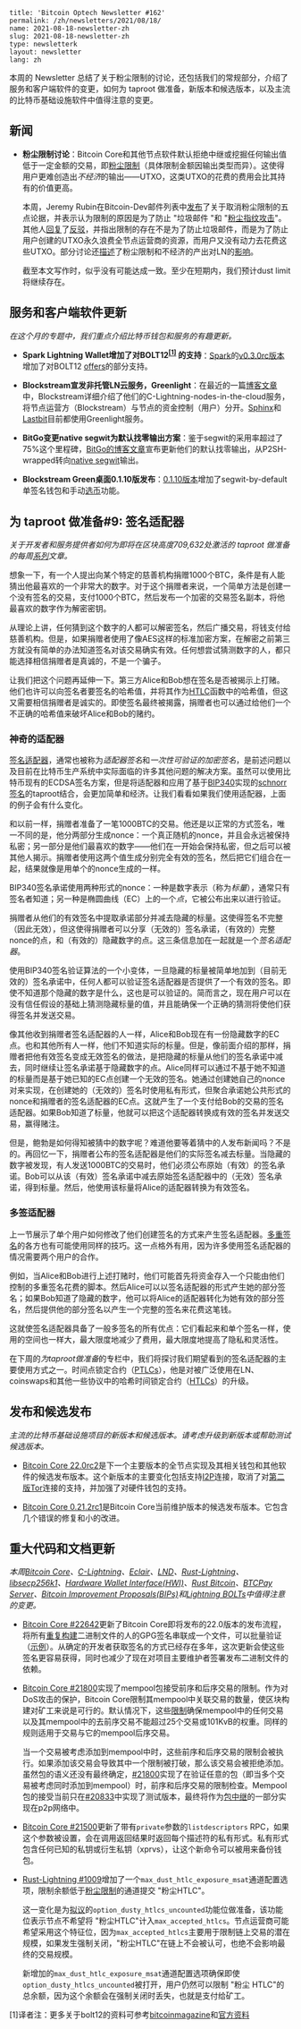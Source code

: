 ```
title: 'Bitcoin Optech Newsletter #162'
permalink: /zh/newsletters/2021/08/18/
name: 2021-08-18-newsletter-zh 
slug: 2021-08-18-newsletter-zh 
type: newsletterk
layout: newsletter
lang: zh
```

本周的 Newsletter 总结了关于粉尘限制的讨论，还包括我们的常规部分，介绍了服务和客户端软件的变更，如何为 taproot 做准备，新版本和候选版本，以及主流的比特币基础设施软件中值得注意的变更。

## 新闻
- **粉尘限制讨论**：Bitcoin Core和其他节点软件默认拒绝中继或挖掘任何输出值低于一定金额的交易，即[粉尘限制](https://bitcoinops.org/en/topics/uneconomical-outputs/)（具体限制金额因输出类型而异）。这使得用户更难创造出*不经济*的输出——UTXO，这类UTXO的花费的费用会比其持有的价值更高。

  本周，Jeremy Rubin在Bitcoin-Dev邮件列表中[发布](https://lists.linuxfoundation.org/pipermail/bitcoin-dev/2021-August/019307.html)了关于取消粉尘限制的五点论据，并表示认为限制的原因是为了防止 "垃圾邮件 "和 "[粉尘指纹攻击](https://bitcoinops.org/en/topics/output-linking/)"。其他人[回复](https://lists.linuxfoundation.org/pipermail/bitcoin-dev/2021-August/019308.html)了[反驳](https://lists.linuxfoundation.org/pipermail/bitcoin-dev/2021-August/019310.html)，并指出限制的存在不是为了防止垃圾邮件，而是为了防止用户创建的UTXO永久浪费全节点运营商的资源，而用户又没有动力去花费这些UTXO。部分讨论还[描述](https://lists.linuxfoundation.org/pipermail/bitcoin-dev/2021-August/019327.html)了粉尘限制和不经济的产出对LN的[影响](https://lists.linuxfoundation.org/pipermail/bitcoin-dev/2021-August/019333.html)。

  截至本文写作时，似乎没有可能达成一致。至少在短期内，我们预计dust limit将继续存在。

## 服务和客户端软件更新
*在这个月的专题中，我们重点介绍比特币钱包和服务的有趣更新。*

- **Spark Lightning Wallet增加了对BOLT12<sup>[[1]](#myfootnote1)</sup>
的支持**：[Spark](https://github.com/shesek/spark-wallet)的[v0.3.0rc版本](https://github.com/shesek/spark-wallet/releases/tag/v0.3.0rc)增加了对BOLT12 [offers](https://bitcoinops.org/en/topics/offers/)的部分支持。

- **Blockstream宣发非托管LN云服务，Greenlight**：在最近的一篇[博客文章](https://blockstream.com/2021/07/21/en-greenlight-by-blockstream-lightning-made-easy/)中，Blockstream详细介绍了他们的C-Lightning-nodes-in-the-cloud服务，将节点运营方（Blockstream）与节点的资金控制（用户）分开。[Sphinx](https://sphinx.chat/)和[Lastbit](https://gl.striga.com/)目前都使用Greenlight服务。

- **BitGo变更native segwit为默认找零输出方案**：鉴于segwit的采用率超过了75%这个里程碑，[BitGo的博客文章](https://blog.bitgo.com/native-segwit-change-outputs-for-bitcoin-c021406aaae2)宣布更新他们的默认找零输出，从P2SH-wrapped转向[native segwit](https://bitcoinops.org/en/topics/bech32/)输出。

- **Blockstream Green桌面0.1.10版发布**：[0.1.10版本](https://github.com/Blockstream/green_qt/releases/tag/release_0.1.10)增加了segwit-by-default单签名钱包和手动[选币](https://bitcoinops.org/en/topics/coin-selection/)功能。

## 为 taproot 做准备#9: 签名适配器
*关于开发者和服务提供者如何为即将在区块高度709,632处激活的 taproot 做准备的每周[系列](https://bitcoinops.org/en/preparing-for-taproot/)文章。*

想象一下，有一个人提出向某个特定的慈善机构捐赠1000个BTC，条件是有人能猜出他最喜欢的一个非常大的数字。对于这个捐赠者来说，一个简单方法是创建一个没有签名的交易，支付1000个BTC，然后发布一个加密的交易签名副本，将他最喜欢的数字作为解密密钥。

从理论上讲，任何猜到这个数字的人都可以解密签名，然后广播交易，将钱支付给慈善机构。但是，如果捐赠者使用了像AES这样的标准加密方案，在解密之前第三方就没有简单的办法知道签名对该交易确实有效。任何想尝试猜测数字的人，都只能选择相信捐赠者是真诚的，不是一个骗子。

让我们把这个问题再延伸一下。第三方Alice和Bob想在签名是否被揭示上打赌。他们也许可以向签名者要签名的哈希值，并将其作为[HTLC](https://bitcoinops.org/en/topics/htlc/)函数中的哈希值，但这又需要相信捐赠者是诚实的。即使签名最终被揭露，捐赠者也可以通过给他们一个不正确的哈希值来破坏Alice和Bob的赌约。

### 神奇的适配器
[签名适配器](https://bitcoinops.org/en/topics/adaptor-signatures/)，通常也被称为*适配器签名*和*一次性可验证的加密签名*，是前述问题以及目前在比特币生产系统中实际面临的许多其他问题的解决方案。虽然可以使用比特币现有的ECDSA签名方案，但是将适配器和应用了基于[BIP340](https://github.com/bitcoin/bips/blob/master/bip-0340.mediawiki)实现的[schnorr签名](https://bitcoinops.org/en/topics/schnorr-signatures/)的taproot结合，会更加简单和经济。让我们看看如果我们使用适配器，上面的例子会有什么变化。

和以前一样，捐赠者准备了一笔1000BTC的交易。他还是以正常的方式签名，唯一不同的是，他分两部分生成nonce：一个真正随机的nonce，并且会永远被保持私密；另一部分是他们最喜欢的数字——他们在一开始会保持私密，但之后可以被其他人揭示。捐赠者使用这两个值生成分别完全有效的签名，然后把它们组合在一起，结果就像是用单个的nonce生成的一样。

BIP340签名承诺使用两种形式的nonce：一种是数字表示（称为*标量*），通常只有签名者知道；另一种是椭圆曲线（EC）上的一个*点*，它被公布出来以进行验证。

捐赠者从他们的有效签名中提取承诺部分并减去隐藏的标量。这使得签名不完整（因此无效），但这使得捐赠者可以分享（无效的）签名承诺，（有效的）完整nonce的点，和（有效的）隐藏数字的点。这三条信息加在一起就是一个*签名适配器*。

使用BIP340签名验证算法的一个小变体，一旦隐藏的标量被简单地加到（目前无效的）签名承诺中，任何人都可以验证签名适配器是否提供了一个有效的签名。即使不知道那个隐藏的数字是什么，这也是可以验证的。简而言之，现在用户可以在没有信任假设的基础上猜测隐藏标量的值，并且能确保一个正确的猜测将使他们获得签名并发送交易。

像其他收到捐赠者签名适配器的人一样，Alice和Bob现在有一份隐藏数字的EC点。也和其他所有人一样，他们不知道实际的标量。但是，像前面介绍的那样，捐赠者把他有效签名变成无效签名的做法，是把隐藏的标量从他们的签名承诺中减去，同时继续让签名承诺基于隐藏数字的点。Alice同样可以通过不基于她不知道的标量而是基于她已知的EC点创建一个无效的签名。她通过创建她自己的nonce对来实现，在创建她的（无效的）签名时使用私有形式，但聚合承诺她公共形式的nonce和捐赠者的签名适配器的EC点。这就产生了一个支付给Bob的交易的签名适配器。如果Bob知道了标量，他就可以把这个适配器转换成有效的签名并发送交易，赢得赌注。

但是，鲍勃是如何得知被猜中的数字呢？难道他要等着猜中的人发布新闻吗？不是的。再回忆一下，捐赠者公布的签名适配器是他们的实际签名减去标量。当隐藏的数字被发现，有人发送1000BTC的交易时，他们必须公布原始（有效）的签名承诺。Bob可以从该（有效）签名承诺中减去原始签名适配器中的（无效）签名承诺，得到标量。然后，他使用该标量将Alice的适配器转换为有效签名。

### 多签适配器
上一节展示了单个用户如何修改了他们创建签名的方式来产生签名适配器。[多重签名](https://bitcoinops.org/en/topics/multisignature/)的各方也有可能使用同样的技巧。这一点格外有用，因为许多使用签名适配器的情况需要两个用户的合作。

例如，当Alice和Bob进行上述打赌时，他们可能首先将资金存入一个只能由他们控制的多重签名花费的脚本。然后Alice可以以签名适配器的形式产生她的部分签名；如果Bob知道了隐藏的数字，他可以将Alice的适配器转化为她有效的部分签名，然后提供他的部分签名以产生一个完整的签名来花费这笔钱。

这就使签名适配器具备了一般多签名的所有优点：它们看起来和单个签名一样，使用的空间也一样大，最大限度地减少了费用，最大限度地提高了隐私和灵活性。

在下周的*为taproot做准备*的专栏中，我们将探讨我们期望看到的签名适配器的主要使用方式之一。时间点锁定合约（[PTLCs](https://bitcoinops.org/en/topics/ptlc/)），他是对被广泛使用在LN、coinswaps和其他一些协议中的哈希时间锁定合约（[HTLCs](https://bitcoinops.org/en/topics/htlc/)）的升级。

## 发布和候选发布
*主流的比特币基础设施项目的新版本和候选版本。请考虑升级到新版本或帮助测试候选版本。*

- [Bitcoin Core 22.0rc2](https://bitcoincore.org/bin/bitcoin-core-22.0/)是下一个主要版本的全节点实现及其相关钱包和其他软件的候选发布版本。这个新版本的主要变化包括支持[I2P](https://bitcoinops.org/en/topics/anonymity-networks/)连接，取消了对[第二版Tor](https://bitcoinops.org/en/topics/anonymity-networks/)连接的支持，并加强了对硬件钱包的支持。

- [Bitcoin Core 0.21.2rc1](https://bitcoincore.org/bin/bitcoin-core-0.21.2/)是Bitcoin Core当前维护版本的候选发布版本。它包含几个错误的修复和小的改进。

## 重大代码和文档更新
*本周[Bitcoin Core](https://github.com/bitcoin/bitcoin)、[C-Lightning](https://github.com/ElementsProject/lightning)、[Eclair](https://github.com/ACINQ/eclair)、[LND](https://github.com/lightningnetwork/lnd/)、[Rust-Lightning](https://github.com/rust-bitcoin/rust-lightning)、[libsecp256k1](https://github.com/bitcoin-core/secp256k1)、[Hardware Wallet Interface(HWI)](https://github.com/bitcoin-core/HWI)、[Rust Bitcoin](https://github.com/rust-bitcoin/rust-bitcoin)、[BTCPay Server](https://bitcoinops.org/en/newsletters/2021/08/11/)、[Bitcoin Improvement Proposals(BIPs)](https://github.com/bitcoin/bips/)和[Lightning BOLTs](https://github.com/lightningnetwork/lightning-rfc/)中值得注意的变更。*

- [Bitcoin Core #22642](https://github.com/bitcoin/bitcoin/pull/22642)更新了Bitcoin Core即将发布的22.0版本的发布流程，将所有[重复构建](https://bitcoinops.org/en/topics/reproducible-builds/)二进制文件的人的GPG签名串联成一个文件，可以批量验证（[示例](https://gist.github.com/harding/78631dbcd65ff4a499e164c4e9dc85d4)）。从确定的开发者获取签名的方式已经存在多年，这次更新会使这些签名更容易获得，同时也减少了现在对项目主要维护者签署发布二进制文件的依赖。

- [Bitcoin Core #21800](https://github.com/bitcoin/bitcoin/issues/21800)实现了mempool包接受前序和后序交易的限制。作为对DoS攻击的保护，Bitcoin Core限制其mempool中关联交易的数量，使区块构建对矿工来说是可行的。默认情况下，这些[限制](https://bitcoinops.org/en/newsletters/2018/12/04/#fn:fn-cpfp-limits)确保mempool中的任何交易以及其mempool中的去前序交易不能超过25个交易或101KvB的权重。同样的规则适用于交易与它的mempool后序交易。

  当一个交易被考虑添加到mempool中时，这些前序和后序交易的限制会被执行。如果添加该交易会导致其中一个限制被打破，那么该交易会被拒绝添加。虽然包的语义还没有最终确定，[#21800](https://github.com/bitcoin/bitcoin/issues/21800)实现了在验证任意的包（即当多个交易被考虑同时添加到mempool）时，前序和后序交易的限制检查。Mempool包的接受当前只在[#20833](https://bitcoinops.org/en/newsletters/2021/06/02/#bitcoin-core-20833)中实现了测试版本，最终将作为[包中继](https://bitcoinops.org/en/topics/package-relay/)的一部分实现在p2p网络中。

- [Bitcoin Core #21500](https://github.com/bitcoin/bitcoin/pull/21500)更新了带有`private`参数的`listdescriptors` RPC，如果这个参数被设置，会在调用返回结果时返回每个描述符的私有形式。私有形式包含任何已知的私钥或衍生私钥（xprvs），让这个新命令可以被用来备份钱包。

- [Rust-Lightning #1009](https://github.com/rust-bitcoin/rust-lightning/issues/1009)增加了一个`max_dust_htlc_exposure_msat`通道配置选项，限制余额低于[粉尘限制](https://bitcoinops.org/en/topics/uneconomical-outputs/)的通道提交 "粉尘HTLC"。

  这一变化是为[拟议](https://github.com/lightningnetwork/lightning-rfc/issues/873)的`option_dusty_htlcs_uncounted`功能位做准备，该功能位表示节点不希望将 "粉尘HTLC"计入`max_accepted_htlcs`。节点运营商可能希望采用这个特征位，因为`max_accepted_htlcs`主要用于限制链上交易的潜在规模，如果发生强制关闭，"粉尘HTLC"在链上不会被认可，也绝不会影响最终的交易规模。

  新增加的`max_dust_htlc_exposure_msat`通道配置选项确保即使`option_dusty_htlcs_uncounted`被打开，用户仍然可以限制 "粉尘 HTLC"的总余额，因为这个余额会在强制关闭时丢失，也就是支付给矿工。


<a name="myfootnote1">[1]</a>译者注：更多关于bolt12的资料可参考[bitcoinmagazine](https://bitcoinmagazine.com/technical/explaining-bolt-12)和[官方资料](https://bolt12.org/)
